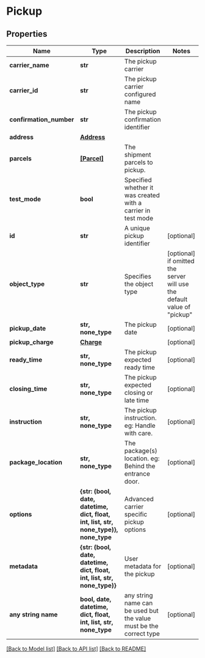# Pickup


## Properties
Name | Type | Description | Notes
------------ | ------------- | ------------- | -------------
**carrier_name** | **str** | The pickup carrier | 
**carrier_id** | **str** | The pickup carrier configured name | 
**confirmation_number** | **str** | The pickup confirmation identifier | 
**address** | [**Address**](Address.md) |  | 
**parcels** | [**[Parcel]**](Parcel.md) | The shipment parcels to pickup. | 
**test_mode** | **bool** | Specified whether it was created with a carrier in test mode | 
**id** | **str** | A unique pickup identifier | [optional] 
**object_type** | **str** | Specifies the object type | [optional]  if omitted the server will use the default value of "pickup"
**pickup_date** | **str, none_type** | The pickup date | [optional] 
**pickup_charge** | [**Charge**](Charge.md) |  | [optional] 
**ready_time** | **str, none_type** | The pickup expected ready time | [optional] 
**closing_time** | **str, none_type** | The pickup expected closing or late time | [optional] 
**instruction** | **str, none_type** |  The pickup instruction.  eg: Handle with care.  | [optional] 
**package_location** | **str, none_type** |  The package(s) location.  eg: Behind the entrance door.  | [optional] 
**options** | **{str: (bool, date, datetime, dict, float, int, list, str, none_type)}, none_type** | Advanced carrier specific pickup options | [optional] 
**metadata** | **{str: (bool, date, datetime, dict, float, int, list, str, none_type)}** | User metadata for the pickup | [optional] 
**any string name** | **bool, date, datetime, dict, float, int, list, str, none_type** | any string name can be used but the value must be the correct type | [optional]

[[Back to Model list]](../README.md#documentation-for-models) [[Back to API list]](../README.md#documentation-for-api-endpoints) [[Back to README]](../README.md)


